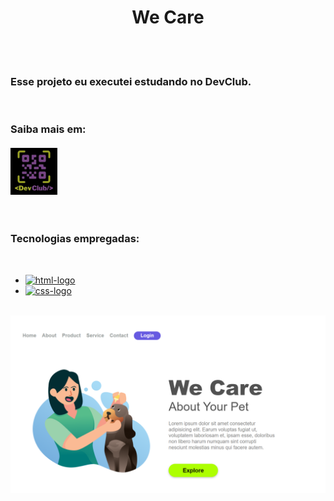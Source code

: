 <h1 align="center">We Care</h1>
<br>
<br>
<h3>Esse projeto eu executei estudando no DevClub.</h3>
<br>
<h3>Saiba mais em:<br><br><a href="https://plataforma.devclub.com.br/"><img src="https://github.com/danvitmac/Easy-Shopping/blob/master/assets/logo-DevClub.jpeg?raw=true" alt="logo-devclub" width="75px"></a></h3>
<br>
<h3>Tecnologias empregadas:</h3>
<br>

- <a href="https://pt.wikipedia.org/wiki/HTML" target="_blank"><img src="https://img.shields.io/badge/HTML5-E34F26?style=for-the-badge&logo=html5&logoColor=white" 
alt="html-logo"></a>
- <a href="https://pt.wikipedia.org/wiki/CSS3" target="_blank"><img src="https://img.shields.io/badge/CSS3-1572B6?style=for-the-badge&logo=css3&logoColor=white" 
alt="css-logo"></a>

<br>
<img src="https://github.com/danvitmac/We-Care/blob/master/img/Print.png?raw=true">
